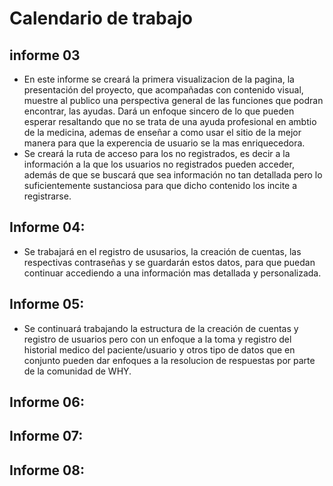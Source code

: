 # Calendario de trabajo

## informe 03

- En este informe se creará la primera visualizacion de la pagina, la presentación del proyecto, que acompañadas con contenido visual, muestre al publico una perspectiva general de las funciones que podran encontrar, las ayudas. Dará un enfoque sincero de lo que pueden esperar resaltando que no se trata de una ayuda profesional en ambtio de la medicina, ademas de enseñar a como usar el sitio de la mejor manera para que la experencia de usuario se la mas enriquecedora.
- Se creará la ruta de acceso para los no registrados, es decir a la información a la que los usuarios no registrados pueden acceder, además de que se buscará que sea información no tan detallada pero lo suficientemente sustanciosa para que dicho contenido los incite a registrarse.

## Informe 04:
- Se trabajará en el registro de ususarios, la creación de cuentas, las respectivas contraseñas y se guardarán estos datos, para que puedan continuar accediendo a una información mas detallada y personalizada.

## Informe 05:

- Se continuará trabajando la estructura de la creación de cuentas y registro de usuarios pero con un enfoque a la toma y registro del historial medico del paciente/usuario y otros tipo de datos que en conjunto pueden dar enfoques a la resolucion de respuestas por parte de la comunidad de WHY. 

## Informe 06:

## Informe 07:

## Informe 08:

